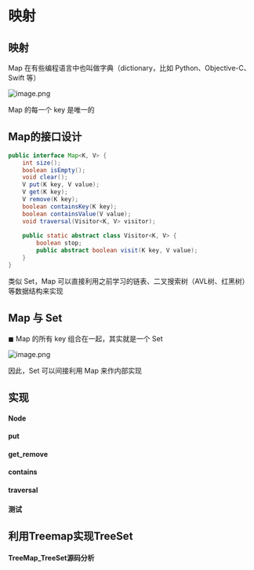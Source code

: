 # 映射
## 映射
 Map 在有些编程语言中也叫做字典（dictionary，比如 Python、Objective-C、Swift 等）

![image.png](https://upload-images.jianshu.io/upload_images/1128757-e2966250033382d1.png?imageMogr2/auto-orient/strip%7CimageView2/2/w/1240)

 Map 的每一个 key 是唯一的

## Map的接口设计

```java
public interface Map<K, V> {
	int size();
	boolean isEmpty();
	void clear();
	V put(K key, V value);
	V get(K key);
	V remove(K key);
	boolean containsKey(K key);
	boolean containsValue(V value);
	void traversal(Visitor<K, V> visitor);
	
	public static abstract class Visitor<K, V> {
		boolean stop;
		public abstract boolean visit(K key, V value);
	}
}
```



类似 Set，Map 可以直接利用之前学习的链表、二叉搜索树（AVL树、红黑树）等数据结构来实现 

## Map 与 Set
◼ Map 的所有 key 组合在一起，其实就是一个 Set

![image.png](https://upload-images.jianshu.io/upload_images/1128757-e2966250033382d1.png?imageMogr2/auto-orient/strip%7CimageView2/2/w/1240)

因此，Set 可以间接利用 Map 来作内部实现



## 实现

#### Node

#### put

#### get_remove

#### contains

#### traversal

#### 测试

## 利用Treemap实现TreeSet

#### TreeMap_TreeSet源码分析

